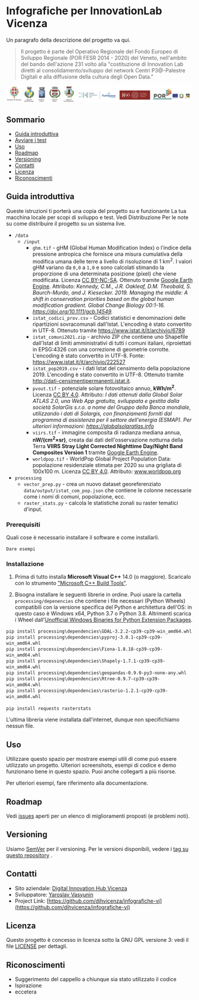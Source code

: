 # Infografiche per InnovationLab Vicenza

Un paragrafo della descrizione del progetto va qui.

> Il progetto è parte del Operativo Regionale del Fondo Europeo di Sviluppo Regionale (POR FESR 2014 - 2020) del Veneto, nell'ambito del bando dell'azione 231 volto alla "costituzione di Innovation Lab diretti al consolidamento/sviluppo del network Centri P3@-Palestre Digitali e alla diffusione della cultura degli Open Data."

![logo of participants](docs/logos.png)

## Sommario

- [Guida introduttiva](#guida-introduttiva)
- [Avviare i test](#avviare-i-test)
- [Uso](#uso)
- [Roadmap](#roadmap)
- [Versioning](#versioning)
- [Contatti](#contatti)
- [Licenza](#licenza)
- [Riconoscimenti](#riconoscimenti)

## Guida introduttiva

Queste istruzioni ti porterà una copia del progetto su e funzionante La tua
macchina locale per scopi di sviluppo e test. Vedi Distribuzione Per le note su
come distribuire il progetto su un sistema live.


* `/data`
  * `/input`
    * `ghm.tif` - gHM (Global Human Modification Index) o l'indice della pressione antropica che fornisce una misura cumulativa della modifica umana delle terre a livello di risoluzione di 1 km<sup>2</sup>. I valori gHM variano da `0,0` a `1,0` e sono calcolati stimando la proporzione di una determinata posizione (pixel) che viene modificata. Licenza [CC BY-NC-SA](https://creativecommons.org/licenses/by-nc-sa/2.0/). Ottenuto tramite [Google Earth Engine](https://developers.google.com/earth-engine/datasets/catalog/CSP_HM_GlobalHumanModification). Attributo: *Kennedy, C.M., J.R. Oakleaf, D.M. Theobald, S. Baurch-Murdo, and J. Kiesecker. 2019. Managing the middle: A shift in conservation priorities based on the global human modification gradient. Global Change Biology 00:1-16. https://doi.org/10.1111/gcb.14549.*
    * `istat_codici_prov.csv` - Codici statistici e denominazioni delle ripartizioni sovracomunali dall'Istat. L'encoding è stato convertito in UTF-8. Ottenuto tramite https://www.istat.it/it/archivio/6789
    * `istat_comuni2021.zip` - archivio ZIP che contiene uno Shapefile dall'Istat di limiti amministrativi di tutti i comuni italiani, riproiettati in EPSG:4326 con una correzione di geometrie corrotte. L'encoding è stato convertito in UTF-8. Fonte: https://www.istat.it/it/archivio/222527
    * `istat_pop2019.csv` - i dati Istat del censimento della popolazione 2019. L'encoding è stato convertito in UTF-8. Ottenuto tramite http://dati-censimentipermanenti.istat.it.
    * `pvout.tif` - potenziale solare fotovoltaico annuo, **kWh/m<sup>2</sup>**. Licenza [CC BY 4.0](https://creativecommons.org/licenses/by/4.0/). Attributo: *I dati ottenuti dalla Global Solar ATLAS 2.0, una Web App gratuita, sviluppata e gestita dalla società SolarGis s.r.o. a nome del Gruppo della Banca mondiale, utilizzando i dati di Solargis, con finanziamenti forniti dal programma di assistenza per il settore dell'energia (ESMAP). Per ulteriori informazioni: https://globalsolaratlas.info*
    * `viirs.tif` - immagine composita di radianza mediana annua, **nW/(cm<sup>2</sup>×sr)**, creata dai dati dell'osservazione notturna della Terra **VIIRS Stray Light Corrected Nighttime Day/Night Band Composites Version 1** tramite [Google Earth Engine](https://developers.google.com/earth-engine/datasets/catalog/NOAA_VIIRS_DNB_MONTHLY_V1_VCMSLCFG).
    * `worldpop.tif` - WorldPop Global Project Population Data: popolazione residenziale stimata per 2020 su una grigliata di 100x100 m. Licenza [CC BY 4.0](https://creativecommons.org/licenses/by/4.0/). Attributo: www.worldpop.org
* `processing`
  * `vector_prep.py` - crea un nuovo dataset georeferenziato `data/output/istat_com_pop.json` che contiene le colonne necessarie come i nomi di comuni, popolazione, ecc.
  * `raster_stats.py` - calcola le statistiche zonali su raster tematici d'input. 


### Prerequisiti

Quali cose è necessario installare il software e come installarli.

    Dare esempi

### Installazione


1. Prima di tutto installa **Microsoft Visual C++** 14.0 (o maggiore). Scaricalo con lo strumento ["Microsoft C++ Build Tools"](https://visualstudio.microsoft.com/visual-cpp-build-tools/). 
   
2. Bisogna installare le seguenti librerie in ordine. Puoi usare la cartella ` processing/depenencies` che contiene i file necessari (Python Wheels) compatibili con la versione specifica del Python e architettura dell'OS: in questo caso è Windows x64, Python 3.7 o Python 3.8. Altrimenti scarica i Wheel dall'[Unofficial Windows Binaries for Python Extension Packages](https://www.lfd.uci.edu/~gohlke/pythonlibs/).

```
pip install processing\dependencies\GDAL-3.2.2-cp39-cp39-win_amd64.whl
pip install processing\dependencies\pyproj-3.0.1-cp39-cp39-win_amd64.whl
pip install processing\dependencies\Fiona-1.8.18-cp39-cp39-win_amd64.whl
pip install processing\dependencies\Shapely-1.7.1-cp39-cp39-win_amd64.whl
pip install processing\dependencies\geopandas-0.9.0-py3-none-any.whl
pip install processing\dependencies\Rtree-0.9.7-cp39-cp39-win_amd64.whl
pip install processing\dependencies\rasterio-1.2.1-cp39-cp39-win_amd64.whl
   
pip install requests rasterstats
```

L'ultima libreria viene installata dall'internet, dunque non specifichiamo nessun file.

## Uso

Utilizzare questo spazio per mostrare esempi utili di come può essere utilizzato
un progetto. Ulteriori screenshots, esempi di codice e demo funzionano bene in
questo spazio. Puoi anche collegarti a più risorse.

Per ulteriori esempi, fare riferimento alla documentazione.

## Roadmap

Vedi [issues](https://github.com/dihvicenza/infografiche-vi/issues) aperti per
un elenco di miglioramenti proposti (e problemi noti).

## Versioning

Usiamo [SemVer](http://semver.org/) per il versioning. Per le versioni
disponibili, vedere
i [tag su questo repository](https://github.com/dihvicenza/infografiche-vi/tags)
.

## Contatti

- Sito
  aziendale: [Digital Innovation Hub Vicenza](https://digitalinnovationhubvicenza.it/)
- Sviluppatore: [Yaroslav Vasyunin](https://www.linkedin.com/in/vasyunin)
- Project
  Link: [https://github.com/dihvicenza/infografiche-vi](https://github.com/dihvicenza/infografiche-vi)

## Licenza

Questo progetto è concesso in licenza sotto la GNU GPL versione 3: vedi il
file [LICENSE](LICENSE) per dettagli.

## Riconoscimenti

- Suggerimento del cappello a chiunque sia stato utilizzato il codice
- Ispirazione
- eccetera